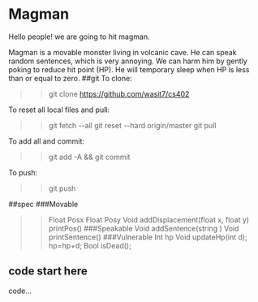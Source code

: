 # Magman
Hello people! we are going to hit magman.

Magman is a movable monster living in volcanic cave. He can speak random sentences, which is very annoying. We can harm him by gently poking to reduce hit point (HP). He will temporary sleep when HP is less than or equal to zero. 
##git
To clone:
>> git clone https://github.com/wasit7/cs402

To reset all local files and pull:
>> git fetch --all
>> git reset --hard origin/master
>> git pull

To add all and commit:
>> git add -A && git commit

To push:
>> git push

##spec
###Movable
>> Float Posx
>> Float Posy
>> Void addDisplacement(float x, float y)
>> printPos()
###Speakable
>> Void addSentence(string )
>> Void printSentence()
###Vulnerable
>> Int hp
>> Void updateHp(int d); hp=hp+d;
>> Bool isDead();

## code start here
code...
